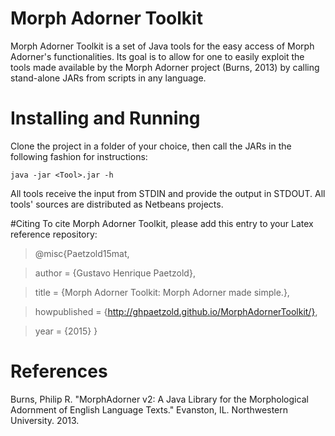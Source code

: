 # Morph Adorner Toolkit
Morph Adorner Toolkit is a set of Java tools for the easy access of Morph Adorner's functionalities.
Its goal is to allow for one to easily exploit the tools made available by the Morph Adorner project (Burns, 2013) by calling stand-alone JARs from scripts in any language.

# Installing and Running
Clone the project in a folder of your choice, then call the JARs in the following fashion for instructions:
	
	java -jar <Tool>.jar -h

All tools receive the input from STDIN and provide the output in STDOUT.
All tools' sources are distributed as Netbeans projects.

#Citing
To cite Morph Adorner Toolkit, please add this entry to your Latex reference repository:

> @misc{Paetzold15mat,

> author = {Gustavo Henrique Paetzold},

> title = {Morph Adorner Toolkit: Morph Adorner made simple.},

> howpublished = {http://ghpaetzold.github.io/MorphAdornerToolkit/},

> year = {2015}
> }

# References
Burns, Philip R. "MorphAdorner v2: A Java Library for the Morphological Adornment of English Language Texts." Evanston, IL. Northwestern University. 2013.